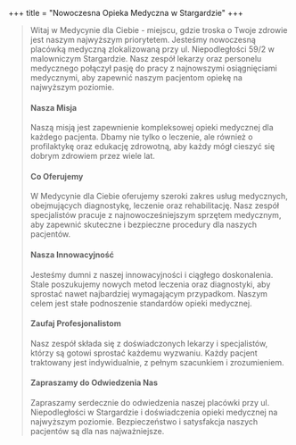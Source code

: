 +++
title = "Nowoczesna Opieka Medyczna w Stargardzie"
+++

>Witaj w Medycynie dla Ciebie - miejscu, gdzie troska o Twoje zdrowie jest naszym najwyższym priorytetem. Jesteśmy nowoczesną placówką medyczną zlokalizowaną przy ul. Niepodległości 59/2 w malowniczym Stargardzie. Nasz zespół lekarzy oraz personelu medycznego połączył pasję do pracy z najnowszymi osiągnięciami medycznymi, aby zapewnić naszym pacjentom opiekę na najwyższym poziomie.
>
>#### Nasza Misja
>
>Naszą misją jest zapewnienie kompleksowej opieki medycznej dla każdego pacjenta. Dbamy nie tylko o leczenie, ale również o profilaktykę oraz edukację zdrowotną, aby każdy mógł cieszyć się dobrym zdrowiem przez wiele lat.
>
>#### Co Oferujemy
>
>W Medycynie dla Ciebie oferujemy szeroki zakres usług medycznych, obejmujących diagnostykę, leczenie oraz rehabilitację. Nasz zespół specjalistów pracuje z najnowocześniejszym sprzętem medycznym, aby zapewnić skuteczne i bezpieczne procedury dla naszych pacjentów.
>
>#### Nasza Innowacyjność
>
>Jesteśmy dumni z naszej innowacyjności i ciągłego doskonalenia. Stale poszukujemy nowych metod leczenia oraz diagnostyki, aby sprostać nawet najbardziej wymagającym przypadkom. Naszym celem jest stałe podnoszenie standardów opieki medycznej.
>
>#### Zaufaj Profesjonalistom
>
>Nasz zespół składa się z doświadczonych lekarzy i specjalistów, którzy są gotowi sprostać każdemu wyzwaniu. Każdy pacjent traktowany jest indywidualnie, z pełnym szacunkiem i zrozumieniem.
>
>#### Zapraszamy do Odwiedzenia Nas
>
>Zapraszamy serdecznie do odwiedzenia naszej placówki przy ul. Niepodległości w Stargardzie i doświadczenia opieki medycznej na najwyższym poziomie. Bezpieczeństwo i satysfakcja naszych pacjentów są dla nas najważniejsze.